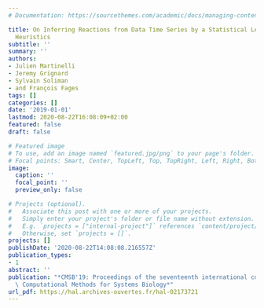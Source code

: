 ```yaml
---
# Documentation: https://sourcethemes.com/academic/docs/managing-content/

title: On Inferring Reactions from Data Time Series by a Statistical Learning Greedy
  Heuristics
subtitle: ''
summary: ''
authors:
- Julien Martinelli
- Jeremy Grignard
- Sylvain Soliman
- and François Fages
tags: []
categories: []
date: '2019-01-01'
lastmod: 2020-08-22T16:08:09+02:00
featured: false
draft: false

# Featured image
# To use, add an image named `featured.jpg/png` to your page's folder.
# Focal points: Smart, Center, TopLeft, Top, TopRight, Left, Right, BottomLeft, Bottom, BottomRight.
image:
  caption: ''
  focal_point: ''
  preview_only: false

# Projects (optional).
#   Associate this post with one or more of your projects.
#   Simply enter your project's folder or file name without extension.
#   E.g. `projects = ["internal-project"]` references `content/project/deep-learning/index.md`.
#   Otherwise, set `projects = []`.
projects: []
publishDate: '2020-08-22T14:08:08.216557Z'
publication_types:
- 1
abstract: ''
publication: "*CMSB'19: Proceedings of the seventeenth international conference on\
  \ Computational Methods for Systems Biology*"
url_pdf: https://hal.archives-ouvertes.fr/hal-02173721
---
```


